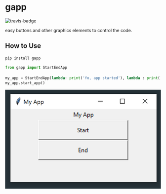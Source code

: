 # gapp
![travis-badge](https://travis-ci.org/Madoshakalaka/gapp.svg?branch=master)

easy buttons and other graphics elements to control the code.

## How to Use

`pip install gapp`

```python
from gapp import StartEndApp

my_app = StartEndApp(lambda: print('Yo, app started'), lambda : print('Yo, app ended'), 'My App')
my_app.start_app()
```

![start_end_app](https://raw.githubusercontent.com/Madoshakalaka/gapp/master/readme_assets/start_end_app.PNG)

<!--You picture won't show on pypi if you use relative path.-->
<!--If you want to add any image, please add the image to readme_assets folder and add the filename as below-->
<!--![some show case picture](https://raw.githubusercontent.com/Madoshakalaka/gapp/master/readme_assets/showcasePicture.png)-->
